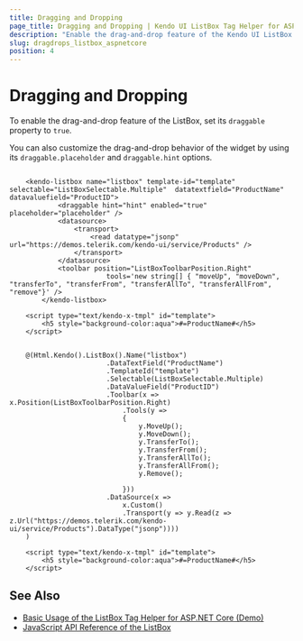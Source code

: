 ```yaml
---
title: Dragging and Dropping
page_title: Dragging and Dropping | Kendo UI ListBox Tag Helper for ASP.NET Core
description: "Enable the drag-and-drop feature of the Kendo UI ListBox tag helper for ASP.NET Core (MVC 6 or ASP.NET Core MVC)."
slug: dragdrops_listbox_aspnetcore
position: 4
---
```


# Dragging and Dropping

To enable the drag-and-drop feature of the ListBox, set its `draggable` property to `true`.

You can also customize the drag-and-drop behavior of the widget by using its `draggable.placeholder` and `draggable.hint` options.

```tagHelper

    <kendo-listbox name="listbox" template-id="template" selectable="ListBoxSelectable.Multiple"  datatextfield="ProductName" datavaluefield="ProductID">
            <draggable hint="hint" enabled="true" placeholder="placeholder" />
            <datasource>
                <transport>
                    <read datatype="jsonp" url="https://demos.telerik.com/kendo-ui/service/Products" />
                </transport>
            </datasource>
            <toolbar position="ListBoxToolbarPosition.Right"
                        tools='new string[] { "moveUp", "moveDown", "transferTo", "transferFrom", "transferAllTo", "transferAllFrom", "remove"}' />
        </kendo-listbox>

    <script type="text/kendo-x-tmpl" id="template">
        <h5 style="background-color:aqua">#=ProductName#</h5>
    </script>

```
```cshtml

    @(Html.Kendo().ListBox().Name("listbox")
                        .DataTextField("ProductName")
                        .TemplateId("template")
                        .Selectable(ListBoxSelectable.Multiple)
                        .DataValueField("ProductID")
                        .Toolbar(x => x.Position(ListBoxToolbarPosition.Right)
                            .Tools(y =>
                            {
                                y.MoveUp();
                                y.MoveDown();
                                y.TransferTo();
                                y.TransferFrom();
                                y.TransferAllTo();
                                y.TransferAllFrom();
                                y.Remove();

                            }))
                        .DataSource(x =>
                            x.Custom()
                            .Transport(y => y.Read(z => z.Url("https://demos.telerik.com/kendo-ui/service/Products").DataType("jsonp"))))
    )

    <script type="text/kendo-x-tmpl" id="template">
        <h5 style="background-color:aqua">#=ProductName#</h5>
    </script>
```

## See Also

* [Basic Usage of the ListBox Tag Helper for ASP.NET Core (Demo)](https://demos.telerik.com/aspnet-core/listbox/tag-helper)
* [JavaScript API Reference of the ListBox](https://docs.telerik.com/kendo-ui/api/javascript/ui/listbox)
